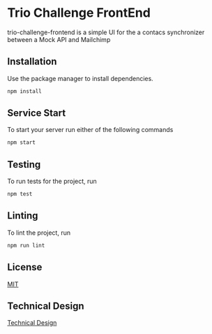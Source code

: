 # Trio Challenge FrontEnd

trio-challenge-frontend is a simple UI for the a contacs synchronizer between a Mock API and Mailchimp

## Installation

Use the package manager to install dependencies.

```bash
npm install
```

## Service Start
To start your server run either of the following commands
```bash
npm start
```

## Testing
To run tests for the project, run
```bash
npm test
```

## Linting
To lint the project, run
```bash
npm run lint
```

## License
[MIT](https://choosealicense.com/licenses/mit/)

## Technical Design
[Technical Design](https://docs.google.com/document/d/1I3HpFebK13F9KPVKicdgZpgp77IYHrfTaK8yHrBnR8g/edit?usp=sharing)